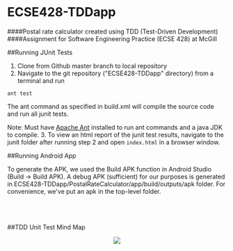 # ECSE428-TDDapp
####Postal rate calculator created using TDD (Test-Driven Development)
####Assignment for Software Engineering Practice (ECSE 428) at McGill

##Running JUnit Tests

 1.	Clone from Github master branch to local repository
 2.	Navigate to the git repository ("ECSE428-TDDapp" directory) from a terminal and run 
 
 ```ant test``` 

 The ant command as specified in build.xml will compile the source code and run all junit tests.

 Note: Must have [Apache Ant](https://ant.apache.org/bindownload.cgi) installed to run ant commands and a java JDK to compile.
 3.	To view an html report of the junit test results, navigate to the junit folder after running step 2 and open `index.html` in a browser window. 


##Running Android App

To generate the APK, we used the Build APK function in Android Studio (Build -> Build APK). A debug APK (sufficient) for our purposes is generated in ECSE428-TDDapp/PostalRateCalculator/app/build/outputs/apk folder. For convenience, we've put an apk in the top-level folder. 
<br>
<br>
<br>
<br>


##TDD Unit Test Mind Map
<p align="center">
  <img src="TDD_MindMap.png">
</p>
